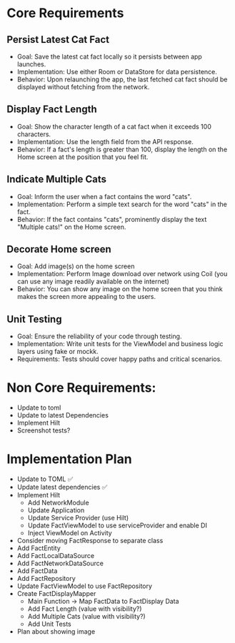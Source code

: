 # Core Requirements
## Persist Latest Cat Fact
- Goal: Save the latest cat fact locally so it persists between app launches.
- Implementation: Use either Room or DataStore for data persistence.
- Behavior: Upon relaunching the app, the last fetched cat fact should be displayed without fetching from the network.
## Display Fact Length
- Goal: Show the character length of a cat fact when it exceeds 100 characters.
- Implementation: Use the length field from the API response.
- Behavior: If a fact's length is greater than 100, display the length on the Home screen at the position that you feel fit.
## Indicate Multiple Cats
- Goal: Inform the user when a fact contains the word "cats".
- Implementation: Perform a simple text search for the word "cats" in the fact.
- Behavior: If the fact contains "cats", prominently display the text "Multiple cats!" on the Home screen.
## Decorate Home screen
- Goal: Add image(s) on the home screen
- Implementation: Perform Image download over network using Coil (you can use any image readily available on the internet)
- Behavior: You can show any image on the home screen that you think makes the screen more appealing to the users.
## Unit Testing
- Goal: Ensure the reliability of your code through testing.
- Implementation: Write unit tests for the ViewModel and business logic layers using fake or mockk.
- Requirements: Tests should cover happy paths and critical scenarios.


# Non Core Requirements:
- Update to toml
- Update to latest Dependencies
- Implement Hilt
- Screenshot tests?


# Implementation Plan
- Update to TOML :white_check_mark:
- Update latest dependencies :white_check_mark:
- Implement Hilt
    - Add NetworkModule
    - Update Application
    - Update Service Provider (use Hilt)
    - Update FactViewModel to use serviceProvider and enable DI
    - Inject ViewModel on Activity
- Consider moving FactResponse to separate class
- Add FactEntity
- Add FactLocalDataSource
- Add FactNetworkDataSource
- Add FactData
- Add FactRepository
- Update FactViewModel to use FactRepository
- Create FactDisplayMapper
    - Main Function -> Map FactData to FactDisplay Data
    - Add Fact Length (value with visibility?)
    - Add Multiple Cats (value with visibility?)
    - Add Unit Tests
- Plan about showing image